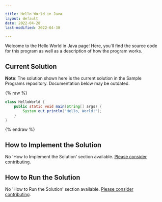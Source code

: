 ```yaml
---

title: Hello World in Java
layout: default
date: 2022-04-28
last-modified: 2022-04-30

---
```


Welcome to the Hello World in Java page! Here, you'll find the source code for this program as well as a description of how the program works.

## Current Solution

**Note**: The solution shown here is the current solution in the Sample Programs repository. Documentation below may be outdated.

{% raw %}

```Java
class HelloWorld {
    public static void main(String[] args) {
        System.out.println("Hello, World!"); 
    }
}
```

{% endraw %}

## How to Implement the Solution

No 'How to Implement the Solution' section available. [Please consider contributing](https://github.com/TheRenegadeCoder/sample-programs-website).

## How to Run the Solution

No 'How to Run the Solution' section available. [Please consider contributing](https://github.com/TheRenegadeCoder/sample-programs-website).